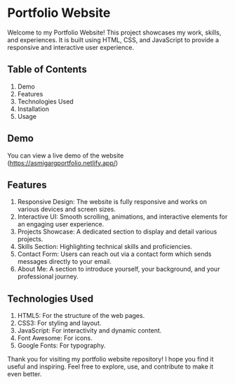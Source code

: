 # Portfolio Website
Welcome to my Portfolio Website! This project showcases my work, skills, and experiences. It is built using HTML, CSS, and JavaScript to provide a responsive and interactive user experience.

## Table of Contents
1. Demo
2. Features
3. Technologies Used
4. Installation
5. Usage

## Demo
You can view a live demo of the website (https://asmigargportfolio.netlify.app/)
## Features
1. Responsive Design: The website is fully responsive and works on various devices and screen sizes.
2. Interactive UI: Smooth scrolling, animations, and interactive elements for an engaging user experience.
3. Projects Showcase: A dedicated section to display and detail various projects.
4. Skills Section: Highlighting technical skills and proficiencies.
5. Contact Form: Users can reach out via a contact form which sends messages directly to your email.
6. About Me: A section to introduce yourself, your background, and your professional journey.

## Technologies Used
1. HTML5: For the structure of the web pages.
2. CSS3: For styling and layout.
3. JavaScript: For interactivity and dynamic content.
4. Font Awesome: For icons.
5. Google Fonts: For typography.

Thank you for visiting my portfolio website repository! I hope you find it useful and inspiring. Feel free to explore, use, and contribute to make it even better.
